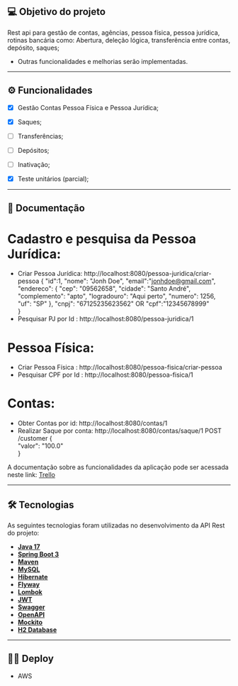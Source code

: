 ## 💻 Objetivo do projeto

Rest api para gestão de contas, agências, pessoa física, pessoa jurídica, rotinas bancária como:
Abertura, deleção lógica, transferência entre contas, depósito, saques;
- Outras funcionalidades e melhorias serão implementadas.
---

## ⚙️ Funcionalidades

- [x] Gestão Contas Pessoa Física e Pessoa Jurídica;
- [x] Saques;
- [ ] Transferências;
- [ ] Depósitos;
- [ ] Inativação;

- [x] Teste unitários (parcial);

---

## 📄 Documentação

# Cadastro e pesquisa da Pessoa Jurídica:
- Criar Pessoa Jurídica: http://localhost:8080/pessoa-juridica/criar-pessoa
{
	"id":1,
	"nome": "Jonh Doe",	
	"email":"jonhdoe@gmail.com",
	"endereco": {
		"cep": "09562658",
		"cidade": "Santo André",
		"complemento": "apto",
		"logradouro": "Aqui perto",
		"numero": 1256,		
		"uf": "SP"
		},
  "cnpj": "67125235623562"	OR "cpf":"12345678999"  
}
- Pesquisar PJ por Id : http://localhost:8080/pessoa-juridica/1


# Pessoa Física:
- Criar Pessoa Física : http://localhost:8080/pessoa-fisica/criar-pessoa
- Pesquisar CPF por Id : http://localhost:8080/pessoa-fisica/1


# Contas:
- Obter Contas por id: http://localhost:8080/contas/1
- Realizar Saque por conta: http://localhost:8080/contas/saque/1
    POST /customer
    {	
        "valor": "100.0"		
    }


A documentação sobre as funcionalidades da aplicação pode ser acessada neste link: <a href="#">Trello</a>

---

## 🛠 Tecnologias

As seguintes tecnologias foram utilizadas no desenvolvimento da API Rest do projeto:

- **[Java 17](https://www.oracle.com/java)**
- **[Spring Boot 3](https://spring.io/projects/spring-boot)**
- **[Maven](https://maven.apache.org)**
- **[MySQL](https://www.mysql.com)**
- **[Hibernate](https://hibernate.org)**
- **[Flyway](https://flywaydb.org)**
- **[Lombok](https://projectlombok.org)**
- **[JWT](https://jwt.io/)**
- **[Swagger](https://swagger.io/)**
- **[OpenAPI](https://www.openapis.org/)**
- **[Mockito](https://github.com/mockito/mockito)**
- **[H2 Database](com.h2database)**

---

## 👨‍🚀 Deploy
 - AWS 